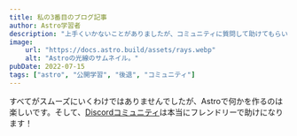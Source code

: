 ```yaml
---
title: 私の3番目のブログ記事
author: Astro学習者
description: "上手くいかないことがありましたが、コミュニティに質問して助けてもらいました！"
image:
    url: "https://docs.astro.build/assets/rays.webp"
    alt: "Astroの光線のサムネイル。"
pubDate: 2022-07-15
tags: ["astro", "公開学習", "後退", "コミュニティ"]
---
```

すべてがスムーズにいくわけではありませんでしたが、Astroで何かを作るのは楽しいです。そして、[Discordコミュニティ](https://astro.build/chat)は本当にフレンドリーで助けになります！